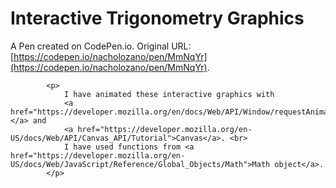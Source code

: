 # Interactive Trigonometry Graphics

A Pen created on CodePen.io. Original URL: [https://codepen.io/nacholozano/pen/MmNqYr](https://codepen.io/nacholozano/pen/MmNqYr).



            <p>
                I have animated these interactive graphics with
                <a href="https://developer.mozilla.org/en/docs/Web/API/Window/requestAnimationFrame">window.requestAnimationFrame()</a> and
                <a href="https://developer.mozilla.org/en-US/docs/Web/API/Canvas_API/Tutorial">Canvas</a>. <br>
                I have used functions from <a href="https://developer.mozilla.org/en-US/docs/Web/JavaScript/Reference/Global_Objects/Math">Math object</a>.
            </p>